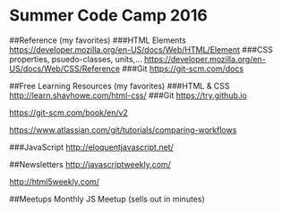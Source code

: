 # Summer Code Camp 2016

##Reference (my favorites)
###HTML Elements
https://developer.mozilla.org/en-US/docs/Web/HTML/Element
###CSS properties, psuedo-classes, units,...
https://developer.mozilla.org/en-US/docs/Web/CSS/Reference
###Git
https://git-scm.com/docs

##Free Learning Resources (my favorites)
###HTML & CSS
http://learn.shayhowe.com/html-css/
###Git
https://try.github.io

https://git-scm.com/book/en/v2

https://www.atlassian.com/git/tutorials/comparing-workflows

###JavaScript
http://eloquentjavascript.net/


##Newsletters
http://javascriptweekly.com/

http://html5weekly.com/

##Meetups
Monthly JS Meetup (sells out in minutes)